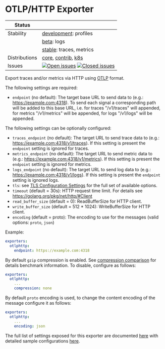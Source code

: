 # OTLP/HTTP Exporter

<!-- status autogenerated section -->
| Status        |           |
| ------------- |-----------|
| Stability     | [development]: profiles   |
|               | [beta]: logs   |
|               | [stable]: traces, metrics   |
| Distributions | [core], [contrib], [k8s] |
| Issues        | [![Open issues](https://img.shields.io/github/issues-search/open-telemetry/opentelemetry-collector?query=is%3Aissue%20is%3Aopen%20label%3Aexporter%2Fotlphttp%20&label=open&color=orange&logo=opentelemetry)](https://github.com/open-telemetry/opentelemetry-collector/issues?q=is%3Aopen+is%3Aissue+label%3Aexporter%2Fotlphttp) [![Closed issues](https://img.shields.io/github/issues-search/open-telemetry/opentelemetry-collector?query=is%3Aissue%20is%3Aclosed%20label%3Aexporter%2Fotlphttp%20&label=closed&color=blue&logo=opentelemetry)](https://github.com/open-telemetry/opentelemetry-collector/issues?q=is%3Aclosed+is%3Aissue+label%3Aexporter%2Fotlphttp) |

[development]: https://github.com/open-telemetry/opentelemetry-collector#development
[beta]: https://github.com/open-telemetry/opentelemetry-collector#beta
[stable]: https://github.com/open-telemetry/opentelemetry-collector#stable
[core]: https://github.com/open-telemetry/opentelemetry-collector-releases/tree/main/distributions/otelcol
[contrib]: https://github.com/open-telemetry/opentelemetry-collector-releases/tree/main/distributions/otelcol-contrib
[k8s]: https://github.com/open-telemetry/opentelemetry-collector-releases/tree/main/distributions/otelcol-k8s
<!-- end autogenerated section -->

Export traces and/or metrics via HTTP using [OTLP](
https://github.com/open-telemetry/opentelemetry-proto/blob/main/docs/specification.md)
format.

The following settings are required:

- `endpoint` (no default): The target base URL to send data to (e.g.: https://example.com:4318).
  To send each signal a corresponding path will be added to this base URL, i.e. for traces
  "/v1/traces" will appended, for metrics "/v1/metrics" will be appended, for logs
  "/v1/logs" will be appended. 

The following settings can be optionally configured:

- `traces_endpoint` (no default): The target URL to send trace data to (e.g.: https://example.com:4318/v1/traces).
   If this setting is present the `endpoint` setting is ignored for traces.
- `metrics_endpoint` (no default): The target URL to send metric data to (e.g.: https://example.com:4318/v1/metrics).
   If this setting is present the `endpoint` setting is ignored for metrics.
- `logs_endpoint` (no default): The target URL to send log data to (e.g.: https://example.com:4318/v1/logs).
   If this setting is present the `endpoint` setting is ignored logs.
- `tls`: see [TLS Configuration Settings](../../config/configtls/README.md) for the full set of available options.
- `timeout` (default = 30s): HTTP request time limit. For details see https://golang.org/pkg/net/http/#Client
- `read_buffer_size` (default = 0): ReadBufferSize for HTTP client.
- `write_buffer_size` (default = 512 * 1024): WriteBufferSize for HTTP client.
- `encoding` (default = proto): The encoding to use for the messages (valid options: `proto`, `json`)

Example:

```yaml
exporters:
  otlphttp:
    endpoint: https://example.com:4318
```

By default `gzip` compression is enabled. See [compression comparison](../../config/configgrpc/README.md#compression-comparison) for details benchmark information. To disable, configure as follows:

```yaml
exporters:
  otlphttp:
    ...
    compression: none
```

By default `proto` encoding is used, to change the content encoding of the message configure it as follows:

```yaml
exporters:
  otlphttp:
    ...
    encoding: json
```

The full list of settings exposed for this exporter are documented [here](./config.go)
with detailed sample configurations [here](./testdata/config.yaml).
